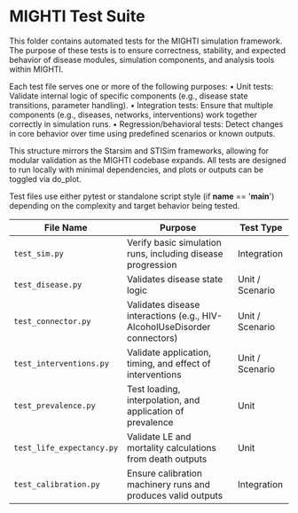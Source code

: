 # MIGHTI Test Suite

This folder contains automated tests for the MIGHTI simulation framework. The purpose of these tests is to ensure correctness, stability, and expected behavior of disease modules, simulation components, and analysis tools within MIGHTI.

Each test file serves one or more of the following purposes:
	•	Unit tests: Validate internal logic of specific components (e.g., disease state transitions, parameter handling).
	•	Integration tests: Ensure that multiple components (e.g., diseases, networks, interventions) work together correctly in simulation runs.
	•	Regression/behavioral tests: Detect changes in core behavior over time using predefined scenarios or known outputs.

This structure mirrors the Starsim and STISim frameworks, allowing for modular validation as the MIGHTI codebase expands. All tests are designed to run locally with minimal dependencies, and plots or outputs can be toggled via do_plot.

Test files use either pytest or standalone script style (if __name__ == '__main__') depending on the complexity and target behavior being tested.

| File Name              | Purpose                                                       | Test Type      |
|------------------------|---------------------------------------------------------------|----------------|
| `test_sim.py`          | Verify basic simulation runs, including disease progression   | Integration    |
| `test_disease.py`      | Validates disease state logic                                 | Unit / Scenario |
| `test_connector.py`  | Validates disease interactions  (e.g., HIV-AlcoholUseDisorder connectors)      | Unit / Scenario |
| `test_interventions.py` | Validate application, timing, and effect of interventions    | Unit / Scenario |
| `test_prevalence.py`   | Test loading, interpolation, and application of prevalence    | Unit           |
| `test_life_expectancy.py` | Validate LE and mortality calculations from death outputs   | Unit           |
| `test_calibration.py`  | Ensure calibration machinery runs and produces valid outputs  | Integration    |


